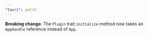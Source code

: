 ```yaml
---
"tauri": patch
---
```


**Breaking change**: The `Plugin` trait `initialize` method now takes an `AppHandle` reference instead of `App`.
